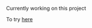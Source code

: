 Currently working on this project

To try <a href ="https://smart-tops-pelican.ngrok-free.app/">here</a>
